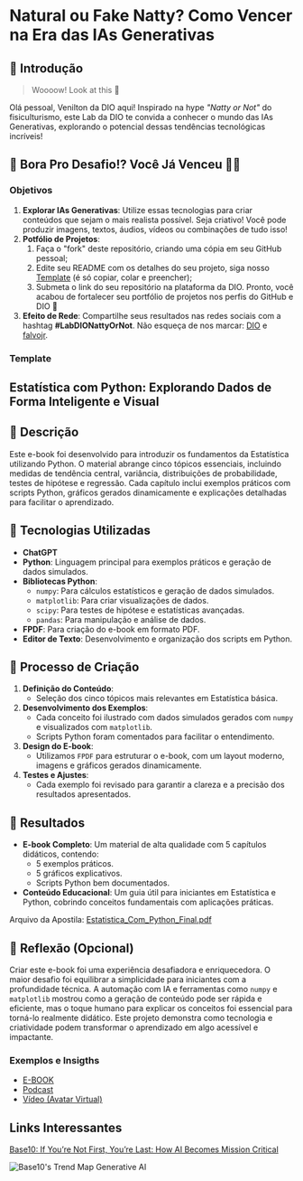 # Natural ou Fake Natty? Como Vencer na Era das IAs Generativas

## 🚀 Introdução

> Woooow! Look at this 👀

Olá pessoal, Venilton da DIO aqui! Inspirado na hype _"Natty or Not"_ do fisiculturismo, este Lab da DIO te convida a conhecer o mundo das IAs Generativas, explorando o potencial dessas tendências tecnológicas incríveis!

## 🎯 Bora Pro Desafio!? Você Já Venceu 💪🤓

### Objetivos

1. **Explorar IAs Generativas**: Utilize essas tecnologias para criar conteúdos que sejam o mais realista possível. Seja criativo! Você pode produzir imagens, textos, áudios, vídeos ou combinações de tudo isso!
1. **Potfólio de Projetos**:
    1. Faça o "fork" deste repositório, criando uma cópia em seu GitHub pessoal;
    2. Edite seu README com os detalhes do seu projeto, siga nosso [Template](#template) (é só copiar, colar e preencher);
    3. Submeta o link do seu repositório na plataforma da DIO. Pronto, você acabou de fortalecer seu portfólio de projetos nos perfis do GitHub e DIO 🚀
1. **Efeito de Rede**: Compartilhe seus resultados nas redes sociais com a hashtag **#LabDIONattyOrNot**. Não esqueça de nos marcar: [DIO](https://www.linkedin.com/school/dio-makethechange) e [falvojr](https://www.linkedin.com/in/falvojr).

### Template

## **Estatística com Python: Explorando Dados de Forma Inteligente e Visual**

## **📒 Descrição**  
Este e-book foi desenvolvido para introduzir os fundamentos da Estatística utilizando Python. O material abrange cinco tópicos essenciais, incluindo medidas de tendência central, variância, distribuições de probabilidade, testes de hipótese e regressão. Cada capítulo inclui exemplos práticos com scripts Python, gráficos gerados dinamicamente e explicações detalhadas para facilitar o aprendizado.

## **🤖 Tecnologias Utilizadas**
- **ChatGPT**
- **Python**: Linguagem principal para exemplos práticos e geração de dados simulados.
- **Bibliotecas Python**:
  - `numpy`: Para cálculos estatísticos e geração de dados simulados.
  - `matplotlib`: Para criar visualizações de dados.
  - `scipy`: Para testes de hipótese e estatísticas avançadas.
  - `pandas`: Para manipulação e análise de dados.
- **FPDF**: Para criação do e-book em formato PDF.
- **Editor de Texto**: Desenvolvimento e organização dos scripts em Python.

## **🧐 Processo de Criação**  
1. **Definição do Conteúdo**:
   - Seleção dos cinco tópicos mais relevantes em Estatística básica.
2. **Desenvolvimento dos Exemplos**:
   - Cada conceito foi ilustrado com dados simulados gerados com `numpy` e visualizados com `matplotlib`.
   - Scripts Python foram comentados para facilitar o entendimento.
3. **Design do E-book**:
   - Utilizamos `FPDF` para estruturar o e-book, com um layout moderno, imagens e gráficos gerados dinamicamente.
4. **Testes e Ajustes**:
   - Cada exemplo foi revisado para garantir a clareza e a precisão dos resultados apresentados.

## **🚀 Resultados**  
- **E-book Completo**: Um material de alta qualidade com 5 capítulos didáticos, contendo:
  - 5 exemplos práticos.
  - 5 gráficos explicativos.
  - Scripts Python bem documentados.
- **Conteúdo Educacional**: Um guia útil para iniciantes em Estatística e Python, cobrindo conceitos fundamentais com aplicações práticas.

Arquivo da Apostila:
[Estatistica_Com_Python_Final.pdf](https://github.com/user-attachments/files/17818143/Estatistica_Com_Python_Final.pdf)


## **💭 Reflexão (Opcional)**  
Criar este e-book foi uma experiência desafiadora e enriquecedora. O maior desafio foi equilibrar a simplicidade para iniciantes com a profundidade técnica. A automação com IA e ferramentas como `numpy` e `matplotlib` mostrou como a geração de conteúdo pode ser rápida e eficiente, mas o toque humano para explicar os conceitos foi essencial para torná-lo realmente didático. Este projeto demonstra como tecnologia e criatividade podem transformar o aprendizado em algo acessível e impactante.


### Exemplos e Insigths

- [E-BOOK](/exemplos/E-BOOK.md)
- [Podcast](/exemplos/PODCAST.md)
- [Vídeo (Avatar Virtual)](/exemplos/VIDEO.md)

## Links Interessantes

[Base10: If You’re Not First, You’re Last: How AI Becomes Mission Critical](https://base10.vc/post/generative-ai-mission-critical/)

![Base10's Trend Map Generative AI](https://github.com/digitalinnovationone/lab-natty-or-not/assets/730492/f4df26e8-f8f7-4419-8252-c69d73ea930c)
